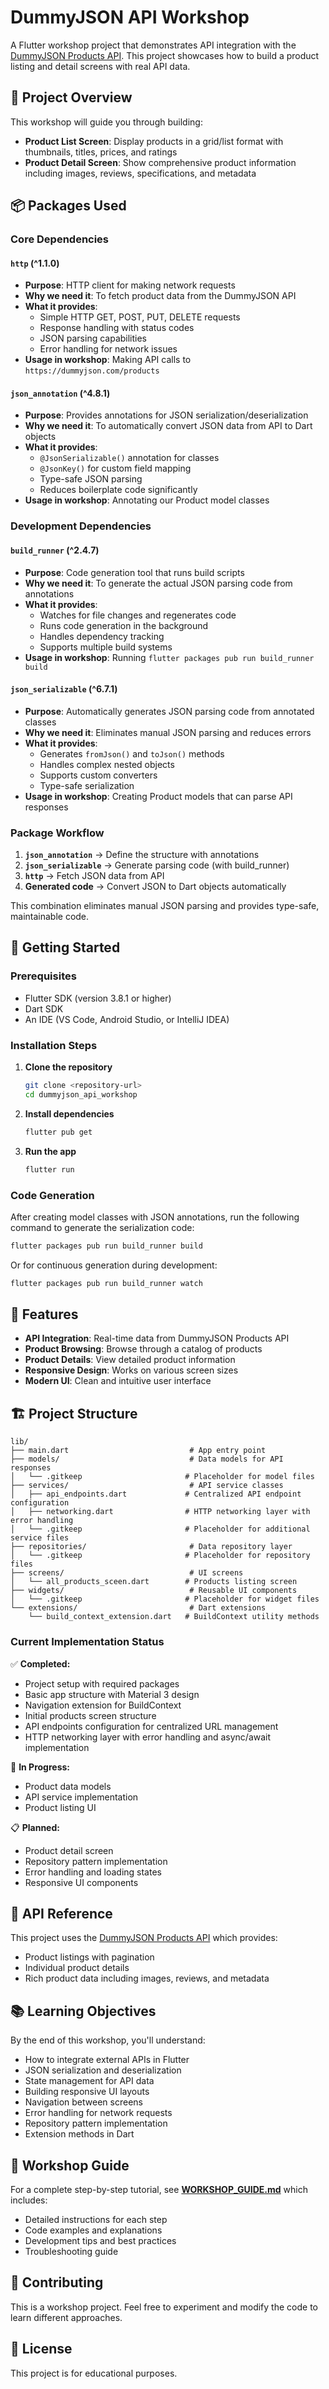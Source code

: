# DummyJSON API Workshop

A Flutter workshop project that demonstrates API integration with the [DummyJSON Products API](https://dummyjson.com/products). This project showcases how to build a product listing and detail screens with real API data.

## 🎯 Project Overview

This workshop will guide you through building:
- **Product List Screen**: Display products in a grid/list format with thumbnails, titles, prices, and ratings
- **Product Detail Screen**: Show comprehensive product information including images, reviews, specifications, and metadata

## 📦 Packages Used

### Core Dependencies

#### **`http`** (^1.1.0)
- **Purpose**: HTTP client for making network requests
- **Why we need it**: To fetch product data from the DummyJSON API
- **What it provides**: 
  - Simple HTTP GET, POST, PUT, DELETE requests
  - Response handling with status codes
  - JSON parsing capabilities
  - Error handling for network issues
- **Usage in workshop**: Making API calls to `https://dummyjson.com/products`

#### **`json_annotation`** (^4.8.1)
- **Purpose**: Provides annotations for JSON serialization/deserialization
- **Why we need it**: To automatically convert JSON data from API to Dart objects
- **What it provides**:
  - `@JsonSerializable()` annotation for classes
  - `@JsonKey()` for custom field mapping
  - Type-safe JSON parsing
  - Reduces boilerplate code significantly
- **Usage in workshop**: Annotating our Product model classes

### Development Dependencies

#### **`build_runner`** (^2.4.7)
- **Purpose**: Code generation tool that runs build scripts
- **Why we need it**: To generate the actual JSON parsing code from annotations
- **What it provides**:
  - Watches for file changes and regenerates code
  - Runs code generation in the background
  - Handles dependency tracking
  - Supports multiple build systems
- **Usage in workshop**: Running `flutter packages pub run build_runner build`

#### **`json_serializable`** (^6.7.1)
- **Purpose**: Automatically generates JSON parsing code from annotated classes
- **Why we need it**: Eliminates manual JSON parsing and reduces errors
- **What it provides**:
  - Generates `fromJson()` and `toJson()` methods
  - Handles complex nested objects
  - Supports custom converters
  - Type-safe serialization
- **Usage in workshop**: Creating Product models that can parse API responses

### Package Workflow

1. **`json_annotation`** → Define the structure with annotations
2. **`json_serializable`** → Generate parsing code (with build_runner)
3. **`http`** → Fetch JSON data from API
4. **Generated code** → Convert JSON to Dart objects automatically

This combination eliminates manual JSON parsing and provides type-safe, maintainable code.

## 🚀 Getting Started

### Prerequisites
- Flutter SDK (version 3.8.1 or higher)
- Dart SDK
- An IDE (VS Code, Android Studio, or IntelliJ IDEA)

### Installation Steps

1. **Clone the repository**
   ```bash
   git clone <repository-url>
   cd dummyjson_api_workshop
   ```

2. **Install dependencies**
   ```bash
   flutter pub get
   ```

3. **Run the app**
   ```bash
   flutter run
   ```

### Code Generation

After creating model classes with JSON annotations, run the following command to generate the serialization code:

```bash
flutter packages pub run build_runner build
```

Or for continuous generation during development:

```bash
flutter packages pub run build_runner watch
```

## 📱 Features

- **API Integration**: Real-time data from DummyJSON Products API
- **Product Browsing**: Browse through a catalog of products
- **Product Details**: View detailed product information
- **Responsive Design**: Works on various screen sizes
- **Modern UI**: Clean and intuitive user interface

## 🏗️ Project Structure

```
lib/
├── main.dart                           # App entry point
├── models/                             # Data models for API responses
│   └── .gitkeep                       # Placeholder for model files
├── services/                           # API service classes
│   ├── api_endpoints.dart             # Centralized API endpoint configuration
│   ├── networking.dart                # HTTP networking layer with error handling
│   └── .gitkeep                       # Placeholder for additional service files
├── repositories/                       # Data repository layer
│   └── .gitkeep                       # Placeholder for repository files
├── screens/                            # UI screens
│   └── all_products_sceen.dart        # Products listing screen
├── widgets/                            # Reusable UI components
│   └── .gitkeep                       # Placeholder for widget files
└── extensions/                         # Dart extensions
    └── build_context_extension.dart   # BuildContext utility methods
```

### Current Implementation Status

✅ **Completed:**
- Project setup with required packages
- Basic app structure with Material 3 design
- Navigation extension for BuildContext
- Initial products screen structure
- API endpoints configuration for centralized URL management
- HTTP networking layer with error handling and async/await implementation

🔄 **In Progress:**
- Product data models
- API service implementation
- Product listing UI

📋 **Planned:**
- Product detail screen
- Repository pattern implementation
- Error handling and loading states
- Responsive UI components

## 🔗 API Reference

This project uses the [DummyJSON Products API](https://dummyjson.com/products) which provides:
- Product listings with pagination
- Individual product details
- Rich product data including images, reviews, and metadata

## 📚 Learning Objectives

By the end of this workshop, you'll understand:
- How to integrate external APIs in Flutter
- JSON serialization and deserialization
- State management for API data
- Building responsive UI layouts
- Navigation between screens
- Error handling for network requests
- Repository pattern implementation
- Extension methods in Dart

## 📖 Workshop Guide

For a complete step-by-step tutorial, see **[WORKSHOP_GUIDE.md](WORKSHOP_GUIDE.md)** which includes:
- Detailed instructions for each step
- Code examples and explanations
- Development tips and best practices
- Troubleshooting guide

## 🤝 Contributing

This is a workshop project. Feel free to experiment and modify the code to learn different approaches.

## 📄 License

This project is for educational purposes.
